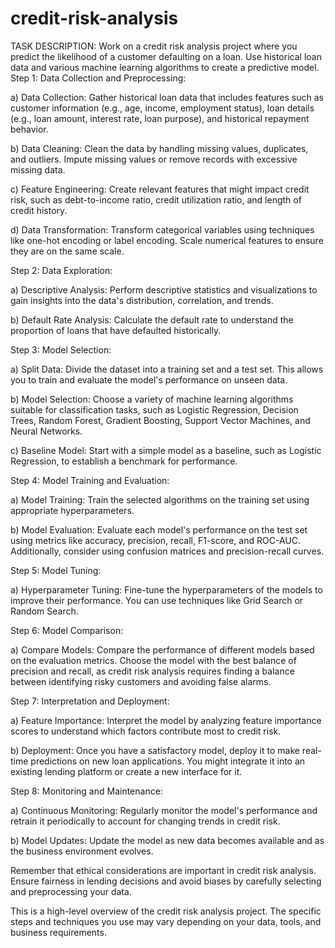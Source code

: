 # credit-risk-analysis
TASK DESCRIPTION: Work on a credit risk analysis project where you predict the likelihood of a customer defaulting on a loan. Use historical loan data and various machine learning algorithms to create a 
predictive model.
Step 1: Data Collection and Preprocessing:

a) Data Collection: Gather historical loan data that includes features such as customer information (e.g., age, income, employment status), loan details (e.g., loan amount, interest rate, 
loan purpose), and historical repayment behavior.

b) Data Cleaning: Clean the data by handling missing values, duplicates, and outliers. Impute missing values or remove records with excessive missing data.

c) Feature Engineering: Create relevant features that might impact credit risk, such as debt-to-income ratio, credit utilization ratio, and length of credit history.

d) Data Transformation: Transform categorical variables using techniques like one-hot encoding or label encoding. Scale numerical features to ensure they are on the same scale.

Step 2: Data Exploration:

a) Descriptive Analysis: Perform descriptive statistics and visualizations to gain insights into the data's distribution, correlation, and trends.

b) Default Rate Analysis: Calculate the default rate to understand the proportion of loans that have defaulted historically.

Step 3: Model Selection:

a) Split Data: Divide the dataset into a training set and a test set. This allows you to train and evaluate the model's performance on unseen data.

b) Model Selection: Choose a variety of machine learning algorithms suitable for classification tasks, such as Logistic Regression, Decision Trees, Random Forest, Gradient Boosting, 
Support Vector Machines, and Neural Networks.

c) Baseline Model: Start with a simple model as a baseline, such as Logistic Regression, to establish a benchmark for performance.

Step 4: Model Training and Evaluation:

a) Model Training: Train the selected algorithms on the training set using appropriate hyperparameters.

b) Model Evaluation: Evaluate each model's performance on the test set using metrics like accuracy, precision, recall, F1-score, and ROC-AUC. Additionally, consider using confusion 
matrices and precision-recall curves.

Step 5: Model Tuning:

a) Hyperparameter Tuning: Fine-tune the hyperparameters of the models to improve their performance. You can use techniques like Grid Search or Random Search.

Step 6: Model Comparison:

a) Compare Models: Compare the performance of different models based on the evaluation metrics. Choose the model with the best balance of precision and recall, as credit risk analysis 
requires finding a balance between identifying risky customers and avoiding false alarms.

Step 7: Interpretation and Deployment:

a) Feature Importance: Interpret the model by analyzing feature importance scores to understand which factors contribute most to credit risk.

b) Deployment: Once you have a satisfactory model, deploy it to make real-time predictions on new loan applications. You might integrate it into an existing lending platform or create a 
new interface for it.

Step 8: Monitoring and Maintenance:

a) Continuous Monitoring: Regularly monitor the model's performance and retrain it periodically to account for changing trends in credit risk.

b) Model Updates: Update the model as new data becomes available and as the business environment evolves.

Remember that ethical considerations are important in credit risk analysis. Ensure fairness in lending decisions and avoid biases by carefully selecting and preprocessing your data.

This is a high-level overview of the credit risk analysis project. The specific steps and techniques you use may vary depending on your data, tools, and business requirements.

